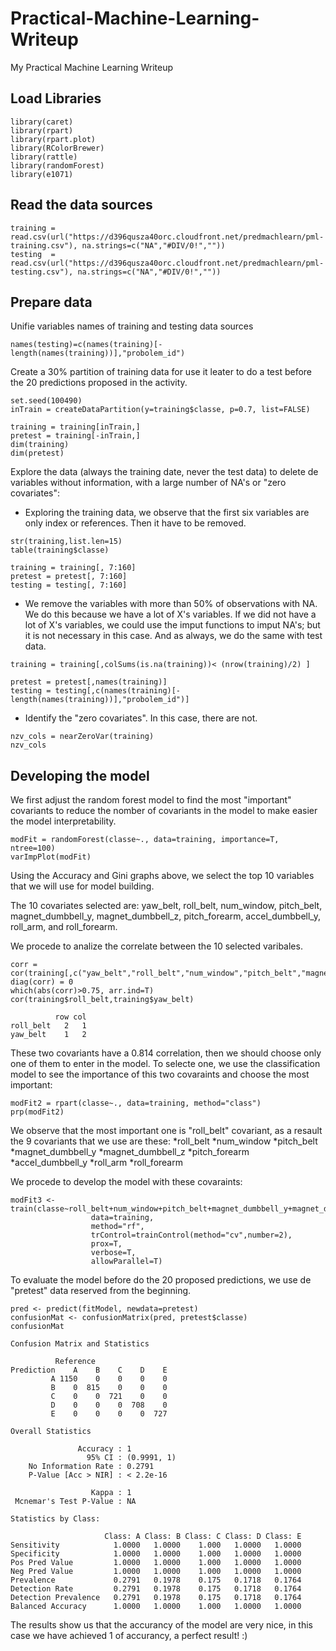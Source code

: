 # Practical-Machine-Learning-Writeup
My Practical Machine Learning Writeup



## Load Libraries
```{r setup, cache = F, echo = F, message = F, warning = F, tidy = F}
library(caret)
library(rpart)
library(rpart.plot)
library(RColorBrewer)
library(rattle)
library(randomForest)
library(e1071)
```

## Read the data sources
```{r setup, cache = F, echo = F, message = F, warning = F, tidy = F}
training = read.csv(url("https://d396qusza40orc.cloudfront.net/predmachlearn/pml-training.csv"), na.strings=c("NA","#DIV/0!",""))
testing  = read.csv(url("https://d396qusza40orc.cloudfront.net/predmachlearn/pml-testing.csv"), na.strings=c("NA","#DIV/0!",""))

```

## Prepare data
Unifie variables names of training and testing data sources 
```{r setup, cache = F, echo = F, message = F, warning = F, tidy = F}
names(testing)=c(names(training)[-length(names(training))],"probolem_id")
```

Create a 30% partition of training data for use it leater to do a test before the 20 predictions proposed in the activity.
```{r setup, cache = F, echo = F, message = F, warning = F, tidy = F}
set.seed(100490)
inTrain = createDataPartition(y=training$classe, p=0.7, list=FALSE)

training = training[inTrain,]
pretest = training[-inTrain,]
dim(training)
dim(pretest)
```

Explore the data (always the training date, never the test data) to delete de variables without information, with a large number of NA's or "zero covariates":
* Exploring the training data, we observe that the first six variables are only index or references. Then it have to be removed.
```{r setup, cache = F, echo = F, message = F, warning = F, tidy = F}
str(training,list.len=15)
table(training$classe)

training = training[, 7:160]
pretest = pretest[, 7:160]
testing = testing[, 7:160]
```
* We remove the variables with more than 50% of observations with NA. We do this because we have a lot of X's variables. If we did not have a lot of X's variables, we could use the imput functions to imput NA's; but it is not necessary in this case. And as always, we do the same with test data.
```{r setup, cache = F, echo = F, message = F, warning = F, tidy = F}
training = training[,colSums(is.na(training))< (nrow(training)/2) ]

pretest = pretest[,names(training)]
testing = testing[,c(names(training)[-length(names(training))],"probolem_id")]

```

* Identify the "zero covariates". In this case, there are not.
```{r setup, cache = F, echo = F, message = F, warning = F, tidy = F}
nzv_cols = nearZeroVar(training)
nzv_cols
```

## Developing the model
We first adjust the random forest model to find the most "important" covariants to reduce the nomber of covariants in the model to make easier the model interpretability.
```{r setup, cache = F, echo = F, message = F, warning = F, tidy = F}
modFit = randomForest(classe~., data=training, importance=T, ntree=100)
varImpPlot(modFit)
```
Using the Accuracy and Gini graphs above, we select the top 10 variables that we will use for model building.

The 10 covariates selected are: yaw_belt, roll_belt, num_window, pitch_belt, magnet_dumbbell_y, magnet_dumbbell_z, pitch_forearm, accel_dumbbell_y, roll_arm, and roll_forearm.

We procede to analize the correlate between the 10 selected varibales.
```{r setup, cache = F, echo = F, message = F, warning = F, tidy = F}
corr = cor(training[,c("yaw_belt","roll_belt","num_window","pitch_belt","magnet_dumbbell_z","magnet_dumbbell_y","pitch_forearm","accel_dumbbell_y","roll_arm","roll_forearm")])
diag(corr) = 0
which(abs(corr)>0.75, arr.ind=T)
cor(training$roll_belt,training$yaw_belt)
```
```
          row col
roll_belt   2   1
yaw_belt    1   2
```

These two covariants have a 0.814 correlation, then we should choose only one of them to enter in the model. To selecte one, we use the classification model to see the importance of this two covaraints and choose the most important:
```{r setup, cache = F, echo = F, message = F, warning = F, tidy = F}
modFit2 = rpart(classe~., data=training, method="class")
prp(modFit2)
```

We observe that the most important one is "roll_belt" covariant, as a resault the 9 covariants that we use are these:
*roll_belt
*num_window
*pitch_belt
*magnet_dumbbell_y
*magnet_dumbbell_z
*pitch_forearm
*accel_dumbbell_y
*roll_arm
*roll_forearm

We procede to develop the model with these covaraints:
```{r setup, cache = F, echo = F, message = F, warning = F, tidy = F}
modFit3 <- train(classe~roll_belt+num_window+pitch_belt+magnet_dumbbell_y+magnet_dumbbell_z+pitch_forearm+accel_dumbbell_y+roll_arm+roll_forearm,
                  data=training,
                  method="rf",
                  trControl=trainControl(method="cv",number=2),
                  prox=T,
                  verbose=T,
                  allowParallel=T)
```

To evaluate the model before do the 20 proposed predictions, we use de "pretest" data reserved from the beginning.
```{r setup, cache = F, echo = F, message = F, warning = F, tidy = F}
pred <- predict(fitModel, newdata=pretest)
confusionMat <- confusionMatrix(pred, pretest$classe)
confusionMat
```

```
Confusion Matrix and Statistics

          Reference
Prediction    A    B    C    D    E
         A 1150    0    0    0    0
         B    0  815    0    0    0
         C    0    0  721    0    0
         D    0    0    0  708    0
         E    0    0    0    0  727

Overall Statistics
                                     
               Accuracy : 1          
                 95% CI : (0.9991, 1)
    No Information Rate : 0.2791     
    P-Value [Acc > NIR] : < 2.2e-16  
                                     
                  Kappa : 1          
 Mcnemar's Test P-Value : NA         

Statistics by Class:

                     Class: A Class: B Class: C Class: D Class: E
Sensitivity            1.0000   1.0000    1.000   1.0000   1.0000
Specificity            1.0000   1.0000    1.000   1.0000   1.0000
Pos Pred Value         1.0000   1.0000    1.000   1.0000   1.0000
Neg Pred Value         1.0000   1.0000    1.000   1.0000   1.0000
Prevalence             0.2791   0.1978    0.175   0.1718   0.1764
Detection Rate         0.2791   0.1978    0.175   0.1718   0.1764
Detection Prevalence   0.2791   0.1978    0.175   0.1718   0.1764
Balanced Accuracy      1.0000   1.0000    1.000   1.0000   1.0000
```

The results show us that the accurancy of the model are very nice, in this case we have achieved 1 of accurancy, a perfect result! :)

